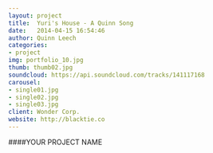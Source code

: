 ```yaml
---
layout: project
title:  Yuri's House - A Quinn Song
date:   2014-04-15 16:54:46
author: Quinn Leech
categories:
- project
img: portfolio_10.jpg
thumb: thumb02.jpg
soundcloud: https://api.soundcloud.com/tracks/141117168
carousel:
- single01.jpg
- single02.jpg
- single03.jpg
client: Wonder Corp.
website: http://blacktie.co
---
```

####YOUR PROJECT NAME
